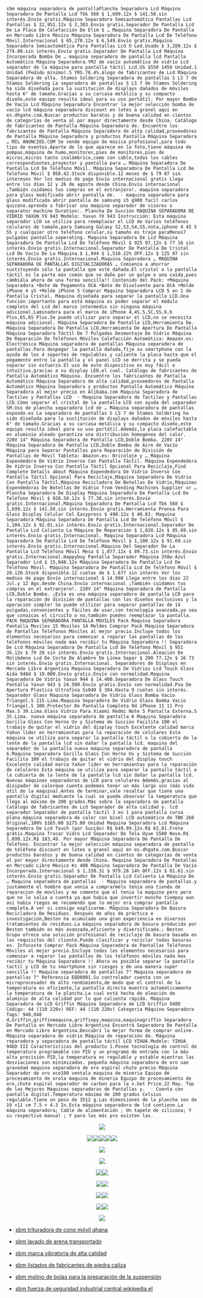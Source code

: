 
```
sbm máquina separadora de pantallaPlancha Separadora Lcd Máquina Separadora De Pantalla Lcd Tbk 568 $ 1,699.12x $ 141.58.sin interés.Envío gratis.Máquina Separadora Semiautomática Pantallas Lcd Pantallas $ 22,951.12x $ 2,303.Envío gratis.Separador De Pantalla Lcd De La Placa De Calefacción De Elim $ … Maquina Separadora De Pantalla en Mercado Libre México Máquina Separadora De Pantalla Lcd De Teléfono Móvil.Internacional $ 65,270.12x $ 6,549.Envío gratis.Máquina Separadora Semiautomática Para Pantallas Lcd O Led.Usado $ 3,289.12x $ 274.08.sin interés.Envío gratis.Separador De Pantalla Lcd Máquina Incorporada Bomba De … maquina separadora de pantalla lcd Pantalla Automático Máquina Separadora.YMJ de vacío automática de vidrio Lcd separador de la máquina para pantalla táctil Lcd.US $550 1450 Unidad.1 Unidad (Pedido mínimo).5 YRS.78.4%.álogo de fabricantes de Lcd Máquina Separadora de alta. Stamos Soldering Separadora de pantallas S LS 7 de Stamos Soldering La separadora de pantallas S LS 7 de Stamos Soldering ha sido diseñada para la sustitución de displays dañados de móviles hasta 6" de tamaño.Gracias a su carcasa metálica y su compacto diseño,este equipo resulta ideal para su uso portátil. Por mayor Bomba De Vacío Lcd Máquina Separadora Encontrar la mejor selección bomba de vacío lcd máquina separadora discount en lotes a granel aquí en es.dhgate.com.Buscar productos baratos y de buena calidad en cientos de categorías de venta al por mayor directamente desde China. Catálogo de fabricantes de Pantalla Máquina Separadora de. Encuentre los fabricantes de Pantalla Máquina Separadora de alta calidad,proveedores de Pantalla Máquina Separadora y productos Pantalla Máquina Separadora … MIL ANUNCIOS.COM Se vende equipo de música profesional,para todo tipo de eventos.Aparte de lo que aparece en la foto,tiene máquina de pompas,máquina de humo,monitores,pies de monitores,pies de micros,micros tanto inalámbrico,como con cable,todos los cables correspondientes,proyector y pantalla para … Máquina Separadora De Pantalla Lcd De Teléfono Móvil. Máquina Separadora De Pantalla Lcd De Teléfono Móvil $ 958.42.Stock disponible.12 meses de $ 79 87 sin intereses Ver los medios de pago Envío internacional gratis Llega entre los días 12 y 26 de agosto desde China.Envío internacional ¡También cuidamos tus compras en el extranjero!. maquina separadora para glass modificada abrir pantalla de.  · maquina separadora para glass modificada abrir pantalla de samsung s5 g900 facil carlos quiceno.aprenda a fabricar una maquina separador de visores o separator machine Duration:. Plancha De Succión MAQUINA SEPARADORA DE VIDRIO YAXUN YX 943 Modelo: Yaxun YX 943 Instrucción: Esta máquina separador LCD se utiliza para reemplazar el LCD de Varios teléfonos celulares de tamaño,para Samsung Galaxy S2,S3,S4,S5,nota,iphone 4 4S 5 5S y cualquier otro teléfono celular,su tamaño es traje paraMenos7 pulgadas pantalla seperating. Maquina Separadora De Lcd Máquina Separadora De Pantalla Lcd De Teléfono Móvil $ 925 97.12x $ 77 16 sin interés.Envío gratis.Internacional.Separador De Pantalla De Cristal Lcd De Vacío De La Máquina.$ 1,944 $ 1,510.22% OFF.12x $ 125 87 sin interés.Envío gratis.Internacional.Maquina Separadora … MAQUINA SEPARADORA DE PANTALLAS DIGITALIZADORAS … Comienza a ahorrar sustituyendo sólo la pantalla que esté dañada.El cristal o la pantalla táctil es la parte más común que se dañe por un golpe o una caída,pues cámbiála ahora de una forma sencilla!! Contenido del Pack: •Máquina Separadora •Bote de Pegamento OCA •Bote de Disolvente para OCA •Molde iPhone 4 yS •Molde iPhone 5 Comprar Maquina Separadora LCD 5 en 1 de Pantalla Cristal. Máquina diseñada para separar la pantalla LCD.Una función importante para está máquina es poder separar el módulo completo del Lcd del marco intermedio sin ninguna máquina adicional.Laminadora para el marco de iPhone 4,4S,5,5C,5S,6,6 Plus,6S,6S Plus.Se puede utilizar para separar el LCD,no se necesita máquina adicional. Máquina Separadora De Pantalla LCD,Herramienta De. Máquina Separadora De Pantalla LCD,Herramienta De Apertura De Pantalla Máquina Separadora Táctil De 7 Pulgadas Desmontaje De Vidrio Máquina De Reparación De Teléfonos Móviles Calefacción Automática: Amazon.es: Electrónica Máquina separadora de pantallas Máquina separadora de pantallas.Para despegar la pantalla dañada,fije su smartphone con la ayuda de los 4 soportes de regulables y caliente la placa hasta que el pegamento entre la pantalla y el panel LCD se derrita y se pueda separar sin esfuerzo.El uso de este dispositivo es muy fácil e intuitivo,gracias a su display LED,el cual. Catálogo de fabricantes de Pantalla Automático Máquina. Encuentre los fabricantes de Pantalla Automático Máquina Separadora de alta calidad,proveedores de Pantalla Automático Máquina Separadora y productos Pantalla Automático Máquina Separadora al mejor precio en Alibaba.com Maquina Separadora de Tactiles y Pantallas LCD  · Maquina Separadora de Tactiles y Pantallas LCD.Cómo separar el cristal de la pantalla LCD con ayuda del separador SM.Uso de plancha separadora lcd de … Máquina separadora de pantallas expondo.es La separadora de pantallas S LS 7 de Stamos Soldering ha sido diseñada para la sustitución de displays dañados de móviles hasta 6" de tamaño.Gracias a su carcasa metálica y su compacto diseño,este equipo resulta ideal para su uso portátil.Además,la placa calefactable en aluminio aleado garantiza una distribución homogénea del calor. 220V 14" Máquina Separadora de Pantalla LCD,Doble Bomba. 220V 14" Máquina Separadora de Pantalla LCD,Doble Bomba de Aire de Vacío Máquina para Separar Pantallas para Reparación de División de Pantallas de Móvil Tableta: Amazon.es: Bricolaje y … Máquina Expendedora De Vidrio Inverso Con Pantalla Táctil. Máquina Expendedora De Vidrio Inverso Con Pantalla Táctil Opcional Para Reciclaje,Find Complete Details about Máquina Expendedora De Vidrio Inverso Con Pantalla Táctil Opcional Para Reciclaje,Máquina Separadora De Vidrio Con Pantalla Táctil,Máquina Recicladora De Botellas De Vidrio,Máquinas Expendedoras De Botellas De Vidrio from Vending Machines Supplier or … Plancha Separadora De Display Máquina Separadora De Pantalla Lcd De Teléfono Móvil $ 928.50.12x $ 77.38.sin interés.Envío gratis.Internacional.Máquina Separadora De Pantalla Lcd Tbk 568 $ 1,699.12x $ 141.58.sin interés.Envío gratis.Herramienta Prensa Para Glass Display Celular Cel Easypress $ 490.12x $ 40.83. Maquina Separadora Máquina Separadora De Pantalla Lcd De Teléfono Móvil $ 1,104.12x $ 92.01.sin interés.Envío gratis.Internacional.Separador De Pantalla Lcd Calienta La Máquina De Reparación $ 1,028.12x $ 85.69.sin interés.Envío gratis.Internacional. Maquina Separadora Lcd Máquina Separadora De Pantalla Lcd De Teléfono Móvil $ 1,100.12x $ 91.69.sin interés.Envío gratis.Internacional.Máquina Del Separador De La Pantalla Lcd Teléfono Móvil Mesa $ 1,077.12x $ 89.73.sin interés.Envío gratis.Internacional.Happybuy Pantalla Separador Máquina 350w Azul Separador Lcd $ 15,048.12x Máquina Separadora De Pantalla Lcd De Teléfono Móvil. Máquina Separadora De Pantalla Lcd De Teléfono Móvil $ 20.120.Stock disponible.12 cuotas de $ 1.677 sin interés Ver los medios de pago Envío internacional $ 14.998 Llega entre los días 22 Jul.y 12 Ago.desde China.Envío internacional ¡También cuidamos tus compras en el extranjero!. 220V 14" Máquina Separadora de Pantalla LCD,Doble Bomba. ¡Esta es una máquina separadora de pantalla LCD para la reparación de división de pantallas con los diseños exclusivos y la operación simple! Se puede utilizar para separar pantallas de 14 pulgadas,convenientes y fáciles de usar,con tecnología avanzada,ya sea que conozcas el circuito o no,también puedes reemplazar la pantalla. PACK MAQUINA SEPARADORA PANTALLA MOVILES Pack Maquina Separadora Pantalla Moviles 15 Moviles 14 Moldes Comprar Pack Máquina Separadora de Pantallas Teléfonos Móviles al mejor precio.Incluye todos los elementos necesarios para comenzar a reparar las pantallas de los teléfonos móviles nada mas recibir tu Máquina Separadora !! Separadora De Lcd Máquina Separadora De Pantalla Lcd De Teléfono Móvil $ 951 36.12x $ 79 28 sin interés.Envío gratis.Internacional.Aleación De Molibdeno Lcd De Corte De Alambre De Línea Separ $ 200 77.12x $ 16 73 sin interés.Envío gratis.Internacional. Separadores de Displays en Mercado Libre Argentina Maquina Separadora De Vidrios Lcd Touch Glass Aida 948d $ 19.000.Envío gratis.Envío con normalidad.Maquina Separadora De Vidrio Yaxun 944 $ 14.400.Separadora De Glass Touch Pantalla Yaxun 943 $ 24.500.Envío gratis.Envío con normalidad.Pua De Apertura Plastica Ultrafina Ss040 $ 304.Hasta 9 cuotas sin interés. Separador Glass Maquina Separadora De Vidrio Glass Bomba Vacio Triangel.S 215.Lima.Maquina Separadora De Vidrio Glass Bomba Vacio Triangel.S 300.Protector De Pantalla Completa 9d iPhone 11 11 Pro Max.S 39.Lima.Glass Vidrio Para Xiaomi Redmi Note 5 Pantalla Externa.S 35.Lima. nueva máquina separadora de pantalla 6 Maquina Separadora Gorilla Glass Con Horno Uv y Sistema de Succiòn Facilita 100 el trabajo de quitar el vidrio del display touch Excelente calidad marca YaXun lìder en herramientas para la reparaciòn de celulares Esta máquina se utiliza para separar la pantalla táctil o la cubierta de la lente de la pantalla lcd sin dañar la pantalla lcd. maquina del separador de la pantalla nueva máquina separadora de pantalla 6.Maquina Separadora Gorilla Glass Con Horno Uv y Sistema de Succiòn Facilita 100 el trabajo de quitar el vidrio del display touch Excelente calidad marca YaXun lìder en herramientas para la reparaciòn de celulares Esta máquina se utiliza para separar la pantalla táctil o la cubierta de la lente de la pantalla lcd sin dañar la pantalla lcd. Nuevas máquinas separadoras de LCD para celulares Además,gracias al disipador de calorque cuenta podemos tener un más largo uso (más vida útil de la maquina).Antes de terminar,vale resaltar que tiene una pantalla digital mediante la cual se puede observar la temperatura que llega al máximo de 200 grados.Más sobre la separadora de pantalla Catálogo de fabricantes de Lcd Separador de alta calidad y. lcd separador Separador de pantalla táctil 3 en 1 para pantalla curva plana máquina separadora de calor con bisel LCD automático de TBK 268 Original,100% $165.00 $175.00 Unidad Maquina Separadora Lcd Máquina Separadora De Lcd Touch (por Sucção) R$ 649,99.12x.R$ 62,81.Frete grátis.Maquina Trocar Vidro Lcd Separador De Tela Uyue S500 Novo.R$ 1.899.12x.R$ 183,49. Por mayor Máquina Separadora De Pantalla De Teléfono. Encontrar la mejor selección máquina separadora de pantalla de teléfono discount en lotes a granel aquí en es.dhgate.com.Buscar productos baratos y de buena calidad en cientos de categorías de venta al por mayor directamente desde China. Maquina Separadora De Pantallas en Mercado Libre México Ks 408 Máquina Separadora De Pantalla De Vacío Incorporada.Internacional $ 1,150.31 $ 979.28 14% OFF.12x $ 81.61.sin interés.Envío gratis.Separador De Pantalla Lcd Calienta La Máquina De … Maquina separadora de pantallas  · Maquina separadora de pantallas.y justamente el hombre que venia a comprarmelo tenia una tienda de reparacion de moviles y me comento que el tenia la maquina pero pero que no le salia a cuenta ya que habia que invertir muncho tiempoy aun asi habia riegos me recomendo que lo mejor era comprar pantalla completa.A ver si consigo explicarme. Máquina Separadora De Basura Recicladora De Residuos. Después de años de práctica e investigación,Beston ha acumulado una gran experiencia en diversos tratamientos de residuos.La máquina separadora de basura producida por Beston también es más avanzada,eficiente y diversificada.; Beston Grupo ofrece una solución profesional de reciclaje de basura basada en los requisitos del cliente.Puede clasificar y reciclar todas basuras en. Infocoste Comprar Pack Máquina Separadora de Pantallas Teléfonos Móviles al mejor precio.Incluye todos los elementos necesarios para comenzar a reparar las pantallas de los teléfonos móviles nada mas recibir tu Máquina Separadora !! Ahora es posible separar la pantalla tactil y LCD de tu smartphone sin riesgos y de una manera super sencilla !! Maquina separadora de pantallas 7" Maquina separadora de pantallas 7" Referencia EQD0001.Su controlador cuenta con un microprocesador de alto rendimiento,de modo que el control de la temperatura es eficiente,la pantalla directa muestra automáticamente la temperatura de la plancha.La cual está hecha de aleación de aluminio de alta calidad por lo que calienta rápido. Máquina Separadora de LCD Griffin Máquina Separadora de LCD Griffin 948D Código: 44 (110 220v) REF: 44 (110 220v) Categoria Máquina Separadora Tags: 948,948 d,Griffin,griffinmaquina,griffinpy,maquina,maquinagriffin Separadora De Pantalla en Mercado Libre Argentina Encontrá Separadora De Pantalla en Mercado Libre Argentina.Descubrí la mejor forma de comprar online. Máquina separadora de vidrio Máquina de reparación de. Máquina reparadora y separadora de pantalla táctil LCD YIHUA.Modelo: YIHUA 946D III Características del producto 1.Posee tecnología de control de temperatura programable con PID y un programa de entrada con la más alta precisión PID,la temperatura es regulable y estable mientras las desviaciones son minimizadas. pequeña máquina separadora de oro uae gravedad maquina separadora de oro espiral chute precio Máquina Separador de oro eco100 ventala maquina de mineria Equipo de procesamiento de orola maquina de mineria Equipo de procesamiento de oro,chute espiral separador de carbon para la v.Get Price.22 May. Top de las Mejores Maquinas separadoras de Pantallas y.  · Cuenta con pantalla digital.Temperatura máxima de 200 grados Celsius regulable.Tiene un peso de 3512 g.Las dimensiones de la plancha son de 19 ×11 cm 7.5 × 4.3 In.Esta máquina separadora de lcd contiene.La máquina separadora; Cable de alimentación ; Un tapete de silicona; Y su respectivo manual ; Y para los más pro existen las. 
```

<div align="center">

<a href="https://es-crusher.shibang-china.com/github&k=sbm+m%C3%A1quina+separadora+de+pantalla"><img src="https://static.shibang-china.com/es/crusher/logo.jpg"></a>

<a href="https://es-crusher.shibang-china.com/github&k=sbm+m%C3%A1quina+separadora+de+pantalla"><img src="https://static.shibang-china.com/es/crusher/index.jpg"></a><a href="https://es-crusher.shibang-china.com/material.htmlgithub&k=sbm+m%C3%A1quina+separadora+de+pantalla"><img src="https://static.shibang-china.com/es/crusher/material.jpg"></a><a href="https://es-crusher.shibang-china.com/application.htmlgithub&k=sbm+m%C3%A1quina+separadora+de+pantalla"><img src="https://static.shibang-china.com/es/crusher/application.jpg"></a><a href="https://es-crusher.shibang-china.com/aboutus.htmlgithub&k=sbm+m%C3%A1quina+separadora+de+pantalla"><img src="https://static.shibang-china.com/es/crusher/aboutus.jpg"></a><a href="https://es-crusher.shibang-china.com/contact.htmlgithub&k=sbm+m%C3%A1quina+separadora+de+pantalla"><img src="https://static.shibang-china.com/es/crusher/contact.jpg"></a>

<a href="https://es-crusher.shibang-china.com/github&k=sbm+m%C3%A1quina+separadora+de+pantalla"><img src="https://static.shibang-china.com/es/crusher/banner.jpg"></a>

<a href="https://swt.shibang-china.com/github&k=sbm+m%C3%A1quina+separadora+de+pantalla"><img src="https://static.shibang-china.com/es/crusher/text.jpg"></a>

<a href="https://swt.shibang-china.com/github&k=sbm+m%C3%A1quina+separadora+de+pantalla"><img src="https://static.shibang-china.com/es/crusher/chat.jpg"></a><a href="https://es-crusher.shibang-china.com/contact.htmlgithub&k=sbm+m%C3%A1quina+separadora+de+pantalla"><img src="https://static.shibang-china.com/es/crusher/message.jpg"></a>

<a href="https://es-crusher.shibang-china.com/products/pe.htmlgithub&k=sbm+m%C3%A1quina+separadora+de+pantalla"><img src="https://static.shibang-china.com/es/crusher/pe.jpg"></a><a href="https://es-crusher.shibang-china.com/products/pf.htmlgithub&k=sbm+m%C3%A1quina+separadora+de+pantalla"><img src="https://static.shibang-china.com/es/crusher/pf.jpg"></a>

<a href="https://es-crusher.shibang-china.com/products/hpt.htmlgithub&k=sbm+m%C3%A1quina+separadora+de+pantalla"><img src="https://static.shibang-china.com/es/crusher/hpt.jpg"></a><a href="https://es-crusher.shibang-china.com/products/vsi.htmlgithub&k=sbm+m%C3%A1quina+separadora+de+pantalla"><img src="https://static.shibang-china.com/es/crusher/vsi.jpg"></a>

<a href="https://es-crusher.shibang-china.com/products/klv.htmlgithub&k=sbm+m%C3%A1quina+separadora+de+pantalla"><img src="https://static.shibang-china.com/es/crusher/klv.jpg"></a><a href="https://es-crusher.shibang-china.com/products/portable.htmlgithub&k=sbm+m%C3%A1quina+separadora+de+pantalla"><img src="https://static.shibang-china.com/es/crusher/portable.jpg"></a>

<a href="https://swt.shibang-china.com/github&k=sbm+m%C3%A1quina+separadora+de+pantalla"><img src="https://static.shibang-china.com/es/crusher/case.jpg"></a>

</div>


* [sbm trituradora de cono móvil ghana](sbm%20trituradora%20de%20cono%20m%C3%B3vil%20ghana.md)

* [sbm lavado de arena transportado](sbm%20lavado%20de%20arena%20transportado.md)

* [sbm marca vibratoria de alta calidad](sbm%20marca%20vibratoria%20de%20alta%20calidad.md)

* [sbm listados de fabricantes de piedra caliza](sbm%20listados%20de%20fabricantes%20de%20piedra%20caliza.md)

* [sbm molino de bolas para la preparación de la suspensión](sbm%20molino%20de%20bolas%20para%20la%20preparaci%C3%B3n%20de%20la%20suspensi%C3%B3n.md)

* [sbm fuerza de seguridad industrial central wikipedia el](sbm%20fuerza%20de%20seguridad%20industrial%20central%20wikipedia%20el.md)